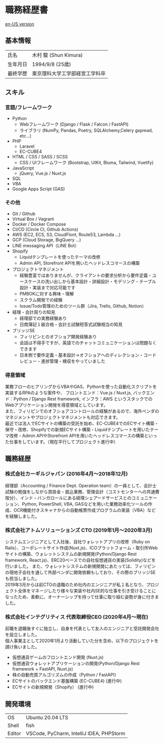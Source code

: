 # 職務経歴書
[en-US version](./README.en.md)

## 基本情報
| | |
|---|-----|
|氏名|木村 駿 (Shun Kimura)|
|生年月日| 1994/9/8 (25歳)|
|最終学歴|東京理科大学工学部経営工学科卒|

## スキル
### 言語/フレームワーク
- Python
  - Webフレームワーク (Django / Flask / Falcon / FastAPI)
  - ライブラリ (NumPy, Pandas, Poetry, SQLAlchemy,Celery  gspread,  etc...)
- PHP
  - Laravel
  - EC-CUBE4
- HTML / CSS / SASS / SCSS
  - CSS / UIフレームワーク (Bootstrap, UIKit, Bluma, Tailwind, Vuetify)
- JavaScript
  - jQuery, Vue.js / Nuxt.js
- SQL
- VBA
- Google Apps Script (GAS)

### その他
- Git / Github
- Virtual Box / Vagrant
- Docker / Docker Compose
- CI/CD (Circle CI, Github Actions)
- AWS (EC2, ECS, S3, CloudFlont, Route53, Lambda ...)
- GCP (Cloud Storage, BigQuery ...)
- LINE messaging API（LINE Bot）
- Shopify
  - Liquidテンプレートを使ったテーマの改修
  - Admin API, Storefront APIを用いたヘッドレスコマースの構築
- プロジェクトマネジメント
  - 経験豊富ではありませんが、クライアントの要求分析から要件定義・ユースケースの洗い出しから基本設計・詳細設計・モデリング・テーブル設計・実装まで対応可能です
  - PMBOKに対する興味・理解
  - スクラム開発での経験
  - Issue/Todo管理のためのツール群（Jira, Trello, Github, Notion）
- 経理・会計周りの知見
  - 経理部での実務経験あり
  - 日商簿記１級合格・会計士試験短答式試験相当の知見
- ブリッジSE
  - フィリピンとのオフショア開発経験あり
  - 会話は不得手ですが、英語でのチャットコミュニケーションは問題なくできます
  - 日本側で要件定義・基本設計→オフショアへのディレクション・コードレビュー・進捗管理・検収をやっていました

### 得意領域
業務フローのヒアリングからVBAやGAS、Pythonを使った自動化スクリプトを実装するRPAのような案件や、
フロントエンド：Vue.js / Nuxt.js, バックエンド：Python / Django Rest framework, インフラ：AWS
というスタックでのWebアプリケーション開発を得意領域としています。<br>
また、フィリピンでのオフショアコントロールの経験があるので、海外ベンダのマネジメントやプロジェクトマネジメントも対応できます。<br>
最近では法人でECサイトの構築の受託を始め、EC-CUBE4でのECサイト構築・保守・改修、Shopifyでの新規ECサイト構築・Liquidテンプレートを用いたテーマ改修・Admin APIやStorefront APIを用いたヘッドレスコマースの構築といった仕事をしています。（現在平行してプロジェクト進行中）


## 職務経歴
### 株式会社カーギルジャパン (2016年4月〜2018年12月)
経理部（Accounting / Finance Dept. Operation team）の一員として、会計士試験の勉強をしながら買掛金・振込業務、管理会計（コストセンターへの共通費按分）、インド・バンガロールにある経理シェアードサービスとのコミュニケーション、Python, PowerShell, VBA, GASなどを用いた業務効率化ツールの作成、OCR機能付きスキャナからの自動帳票作成プログラムの実装（VBA）などを経験しました。

### 株式会社アトムソリューションズ CTO (2019年1月〜2020年3月)
システムエンジニアとして入社後、自社ウォレットアプリの改修（Ruby on Rails）、コーポレートサイト作成(Nuxt.js)、ICOプラットフォーム・取引所Webサイトの構築、ウォレットシステムの新規開発(Python/Django Rest framework, React.js)、ERC20ベースでの自社仮想通貨の実装(Solidity)などを行いました。
また、ウォレットシステムの新規開発にあたっては、フィリピンの現地子会社を通して外部ベンダに開発依頼もしており、その際のブリッジSEも担当しました。<br>
2019年3月からは前CTOの退職のため社内のエンジニアが私１名となり、プロジェクト全体をマネージしたり様々な実装や社内SE的な仕事を引き受けることになったため、柔軟に、オーナーシップを持って仕事に取り組む姿勢が身に付きました。

### 株式会社インテグリティス 代表取締役CEO (2020年4月〜現在)
前職を退職後すぐに独立し、自身を代表として友人のエンジニアと受託開発会社を設立しました。<br>
個人事業主として2020年1月より活動していた分を含め、以下のプロジェクトを請け負いました。
- 仮想通貨ゲームのフロントエンド開発 (Nuxt.js)
- 仮想通貨ウォレットアプリケーションの開発(Python/Django Rest framework + FastAPI, Nuxt.js)
- 株の自動売買アルゴリズムの作成（Python / FastAPI）
- ECサイトのバックエンド基盤構築 (EC-CUBE4) (進行中)
- ECサイトの新規開発（Shopify） (進行中)


## 開発環境
| | |
|---|-----|
|OS|Ubuntu 20.04 LTS|
|Shell| fish |
|Editor| VSCode, PyCharm, IntelliJ IDEA, PHPStorm |